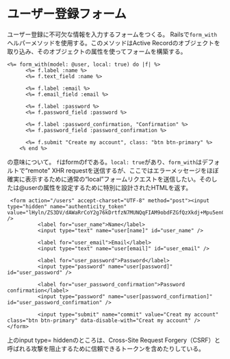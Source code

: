 # ユーザー登録フォーム
ユーザー登録に不可欠な情報を入力するフォームをつくる。
Railsで```form_with```ヘルパーメソッドを使用する。このメソッドはActive Recordのオブジェクトを取り込み、そのオブジェクトの属性を使ってフォームを構築する。
```
<%= form_with(model: @user, local: true) do |f| %>
      <%= f.label :name %>
      <%= f.text_field :name %>

      <%= f.label :email %>
      <%= f.email_field :email %>

      <%= f.label :password %>
      <%= f.password_field :password %>

      <%= f.label :password_confirmation, "Confirmation" %>
      <%= f.password_field :password_confirmation %>

      <%= f.submit "Create my account", class: "btn btn-primary" %>
    <% end %>
```
の意味について。
```f```はformのfである。```local: true```があり、```form_with```はデフォルトで“remote” XHR requestを送信するが、ここではエラーメッセージをほぼ確実に表示するために通常の“local”フォームリクエストを送信したい。そのしたは@userの属性を設定するために特別に設計されたHTMLを返す。
```
 <form action="/users" accept-charset="UTF-8" method="post"><input type="hidden" name="authenticity_token" value="lHyln/ZS3DV/dAWaRrCoY2g76kDrtfzN7MUNQqFIAM9obdFZGfQzXkdj+Mpu5enCza2KmOB82iACfVnfTXGmvg==" />
          <label for="user_name">Name</label>
          <input type="text" name="user[name]" id="user_name" />
        
          <label for="user_email">Email</label>
          <input type="text" name="user[email]" id="user_email" />
        
          <label for="user_password">Password</label>
          <input type="password" name="user[password]" id="user_password" />
        
          <label for="user_password_confirmation">Password confirmation</label>
          <input type="password" name="user[password_confirmation]" id="user_password_confirmation" />
        
          <input type="submit" name="commit" value="Creat my account" class="btn btn-primary" data-disable-with="Creat my account" />
</form> 
```
上のinput type= hiddenのところは、Cross-Site Request Forgery（CSRF）と呼ばれる攻撃を阻止するために信頼できるトークンを含めたりしている。

